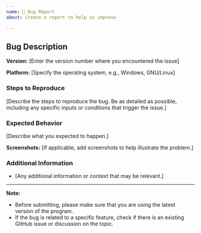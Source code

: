 ```yaml
---
name: 🐛 Bug Report
about: Create a report to help us improve

---
```


## Bug Description

**Version:** [Enter the version number where you encountered the issue]

**Platform:** [Specify the operating system, e.g., Windows, GNU/Linux]

### Steps to Reproduce

[Describe the steps to reproduce the bug. Be as detailed as possible, including any specific inputs or conditions that trigger the issue.]

### Expected Behavior

[Describe what you expected to happen.]

**Screenshots:** [If applicable, add screenshots to help illustrate the problem.]

### Additional Information

- [Any additional information or context that may be relevant.]

---

**Note:**
- Before submitting, please make sure that you are using the latest version of the program.
- If the bug is related to a specific feature, check if there is an existing GitHub issue or discussion on the topic.
